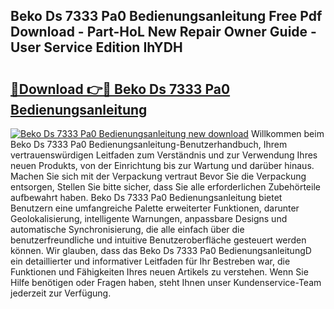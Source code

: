 ## Beko Ds 7333 Pa0 Bedienungsanleitung Free Pdf Download - Part-HoL New Repair Owner Guide - User Service Edition IhYDH

# <h2><a href="http://df3hm4k.blite.top/?on=Beko+Ds+7333+Pa0+Bedienungsanleitung">🔗Download 👉🔴 Beko Ds 7333 Pa0 Bedienungsanleitung</a></h2>

[![Beko Ds 7333 Pa0 Bedienungsanleitung new download](https://i.imgur.com/lujVjoI.png)](http://df3hm4k.blite.top/?on=Beko+Ds+7333+Pa0+Bedienungsanleitung)
Willkommen beim Beko Ds 7333 Pa0 Bedienungsanleitung-Benutzerhandbuch, Ihrem vertrauenswürdigen Leitfaden zum Verständnis und zur Verwendung Ihres neuen Produkts, von der Einrichtung bis zur Wartung und darüber hinaus. Machen Sie sich mit der Verpackung vertraut Bevor Sie die Verpackung entsorgen, Stellen Sie bitte sicher, dass Sie alle erforderlichen Zubehörteile aufbewahrt haben. Beko Ds 7333 Pa0 Bedienungsanleitung bietet Benutzern eine umfangreiche Palette erweiterter Funktionen, darunter Geolokalisierung, intelligente Warnungen, anpassbare Designs und automatische Synchronisierung, die alle einfach über die benutzerfreundliche und intuitive Benutzeroberfläche gesteuert werden können. Wir glauben, dass das Beko Ds 7333 Pa0 BedienungsanleitungD ein detaillierter und informativer Leitfaden für Ihr Bestreben war, die Funktionen und Fähigkeiten Ihres neuen Artikels zu verstehen. Wenn Sie Hilfe benötigen oder Fragen haben, steht Ihnen unser Kundenservice-Team jederzeit zur Verfügung.
